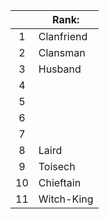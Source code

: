 
|     | Rank:      |
| :-: | ---------- |
|  1  | Clanfriend |
|  2  | Clansman   |
|  3  | Husband    |
|  4  |            |
|  5  |            |
|  6  |            |
|  7  |            |
|  8  | Laird      |
|  9  | Toisech    |
| 10  | Chieftain  |
| 11  | Witch-King |
